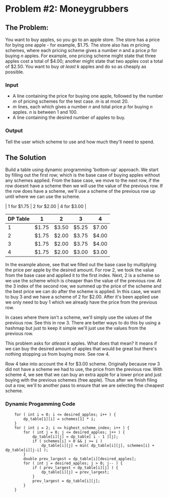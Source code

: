 # Problem #2: Moneygrubbers

## The Problem:
You want to buy apples, so you go to an apple store. The store has a price for bying one apple - for example, $1.75. The store also has *m* pricing schemes, where each pricing scheme gives a number *n* and a price *p* for buying *n* apples. For example, one pricing scheme might state that three apples cost a total of $4.00; another might state that two apples cost a total of $2.50. You want to buy *at least* *k* apples and do so as cheaply as possible.

### Input
- A line containing the price for buying one apple, followed by the number *m* of pricing schemes for the test case. *m* is at most 20. 
- *m* lines, each which gives a number *n* and total price *p* for buying *n* apples. *n* is between 1 and 100.
- A line containing the desired number of apples to buy.

### Output
Tell the user which scheme to use and how much they'll need to spend.

## The Solution
Build a table using dynamic programming 'bottom-up' approach. We start by filling out the first row; which is the base case of buying apples without any schemes applied. From the base case, we move to the next row, if the row doesnt have a scheme then we will use the value of the previous row. If the row does have a scheme, we'll use a scheme of the previous row up until where we can use the scheme.

| 1 for $1.75 | 2 for $2.00 | 4 for $3.00 |

|DP Table| 1 | 2 | 3 | 4 |
|----|----|----|----|----|
|1| $1.75| $3.50| $5.25| $7.00|
|2| $1.75| $2.00| $3.75| $4.00|
|3| $1.75| $2.00| $3.75| $4.00|
|4| $1.75| $2.00| $3.00| $3.00|

In the example above, see that we filled out the base case by multiplying the price per apple by the desired amount. For row 2, we took the value from the base case and applied it to the first index. Next, 2 is a scheme so we use the scheme which is cheaper than the value of the previous row. At the 3 index of the second row, we summed up the price of the scheme and the best price we can do after the scheme is applied. In this case, we want to buy 3 and we have a scheme of 2 for $2.00. After it's been applied use we only need to buy 1 which we already have the price from the previous row. 

In cases where there isn't a scheme, we'll simply use the values of the previous row. See this in row 3. There are better ways to do this by using a hashmap but just to keep it simple we'll just use the values from the previous row.

This problem asks for *atleast k* apples. What does that mean? It means if we can buy the desired amount of apples that would be great but there's nothing stopping us from buying more. See row 4.

Row 4 take into account the 4 for $3.00 scheme. Originally because row 3 did not have a scheme we had to use, the price from the previous row. With scheme 4, we see that we can buy an extra apple for a lower price and just buying with the previous schemes (free apple). Thus after we finish filing out a row, we'll to another pass to ensure that we are selecting the cheapest scheme.

### Dynamic Progamming Code
```
    for ( int i = 0; i <= desired_apples; i++ ) {
        dp_table[1][i] = schemes[1] * i;
    }
    for ( int i = 2; i <= highest_scheme_index; i++ ) {
        for ( int j = 0; j <= desired_apples; j++ ) {
            dp_table[i][j] = dp_table[ i - 1 ][j];
            if ( schemes[i] > 0 && j >= i )  
                dp_table[i][j] = min( dp_table[i][j], schemes[i] + dp_table[i][j-i] ); 
        }
        double prev_largest = dp_table[i][desired_apples];
        for ( int j = desired_apples; j > 0; j-- ) {
            if ( prev_largest < dp_table[i][j] ) {
                dp_table[i][j] = prev_largest;
            }
            prev_largest = dp_table[i][j];
        }
    }
```
